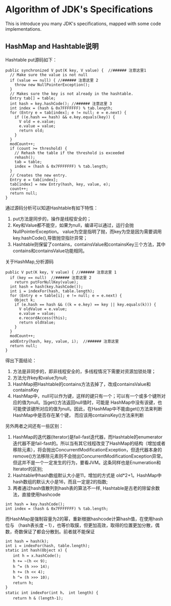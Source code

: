 # Algorithm of JDK's Specifications

This is introduce you many JDK's specifications, mapped with some code implementations.

## HashMap and Hashtable说明

Hashtable put源码如下：
```
public synchronized V put(K key, V value) {  //###### 注意这里1  
  // Make sure the value is not null  
  if (value == null) { //###### 注意这里 2  
    throw new NullPointerException();  
  }  
  // Makes sure the key is not already in the hashtable.  
  Entry tab[] = table;  
  int hash = key.hashCode(); //###### 注意这里 3  
  int index = (hash & 0x7FFFFFFF) % tab.length;  
  for (Entry e = tab[index]; e != null; e = e.next) {  
    if ((e.hash == hash) && e.key.equals(key)) {  
      V old = e.value;  
      e.value = value;  
      return old;  
    }  
  }  
  modCount++;  
  if (count >= threshold) {  
    // Rehash the table if the threshold is exceeded  
    rehash();  
    tab = table;  
    index = (hash & 0x7FFFFFFF) % tab.length;  
  }  
  // Creates the new entry.  
  Entry e = tab[index];  
  tab[index] = new Entry(hash, key, value, e);  
  count++;  
  return null;  
} 
```
通过源码分析可以知道Hashtable有如下特性：
1. put方法是同步的，操作是线程安全的；
2. Key和Value都不能空，如果为null，编译可以通过，运行会抛NullPointerException。 value为空是指明了抛，而key为空是因为需要调用key.hashCode(),导致抛空指针异常；
3. Hashtable则保留了contains，containsValue和containsKey三个方法，其中contains和containsValue功能相同。

关于HashMap,分析源码

```
public V put(K key, V value) { //###### 注意这里 1  
  if (key == null)  //###### 注意这里 2  
    return putForNullKey(value);  
  int hash = hash(key.hashCode());  
  int i = indexFor(hash, table.length);  
  for (Entry e = table[i]; e != null; e = e.next) {  
    Object k;  
    if (e.hash == hash && ((k = e.key) == key || key.equals(k))) {  
      V oldValue = e.value;  
      e.value = value;  
      e.recordAccess(this);  
      return oldValue;  
    }  
  }  
  modCount++;  
  addEntry(hash, key, value, i);  //###### 注意这里   
  return null;  
}  
```
得出下面结论：
1. 方法是非同步的，即非线程安全的，多线程情况下需要对资源加锁处理；
2. 方法允许key和value为null;
3. HashMap把Hashtable的contains方法去掉了，改成containsValue和containsKey
4. HashMap中，null可以作为键，这样的键只有一个；可以有一个或多个键所对应的值为null。当get()方法返回null值时，可能是 HashMap中没有该键，也可能使该键所对应的值为null。因此，在HashMap中不能由get()方法来判断HashMap中是否存在某个键， 而应该用containsKey()方法来判断

另外两者之间还有一些区别：
1. HashMap的迭代器(Iterator)是fail-fast迭代器，而Hashtable的enumerator迭代器不是fail-fast的。所以当有其它线程改变了HashMap的结构（增加或者移除元素），将会抛出ConcurrentModificationException，但迭代器本身的remove()方法移除元素则不会抛出ConcurrentModificationException异常。但这并不是一个一定发生的行为，要看JVM。这条同样也是Enumeration和Iterator的区别;
2. Hashtable中hash数组默认大小是11，增加的方式是 old*2+1。HashMap中hash数组的默认大小是16，而且一定是2的指数;
3. 两者通过hash值散列到hash表的算法不一样,
Hashtable是古老的除留余数法，直接使用hashcode
```
int hash = key.hashCode();  
int index = (hash & 0x7FFFFFFF) % tab.length; 
```
而HashMap是强制容量为2的幂，重新根据hashcode计算hash值，在使用hash 位与 （hash表长度 – 1），也等价取膜，但更加高效，取得的位置更加分散，偶数，奇数保证了都会分散到。前者就不能保证
```
int hash = hash(k);  
int i = indexFor(hash, table.length);  
static int hash(Object x) {  
　　int h = x.hashCode();  
　　h += ~(h << 9);  
　　h ^= (h >>> 14);  
　　h += (h << 4);  
　　h ^= (h >>> 10);  
　　return h;  
}
static int indexFor(int h， int length) {  
　　return h & (length-1);  
```
